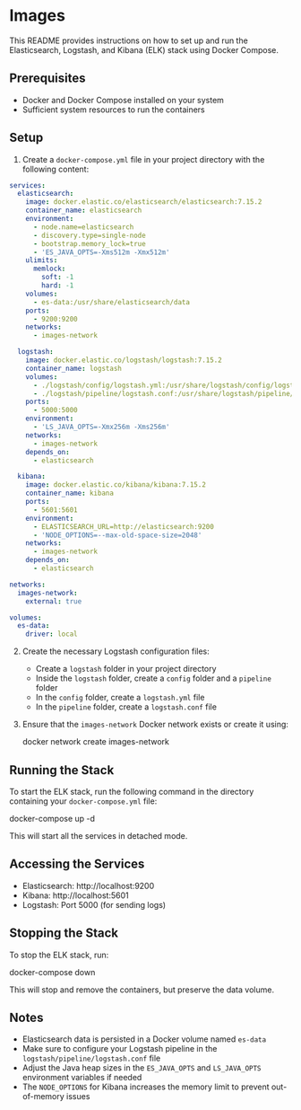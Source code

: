 # Images

This README provides instructions on how to set up and run the Elasticsearch, Logstash, and Kibana (ELK) stack using Docker Compose.

## Prerequisites

- Docker and Docker Compose installed on your system
- Sufficient system resources to run the containers

## Setup

1. Create a `docker-compose.yml` file in your project directory with the following content:

```yaml
services:
  elasticsearch:
    image: docker.elastic.co/elasticsearch/elasticsearch:7.15.2
    container_name: elasticsearch
    environment:
      - node.name=elasticsearch
      - discovery.type=single-node
      - bootstrap.memory_lock=true
      - 'ES_JAVA_OPTS=-Xms512m -Xmx512m'
    ulimits:
      memlock:
        soft: -1
        hard: -1
    volumes:
      - es-data:/usr/share/elasticsearch/data
    ports:
      - 9200:9200
    networks:
      - images-network

  logstash:
    image: docker.elastic.co/logstash/logstash:7.15.2
    container_name: logstash
    volumes:
      - ./logstash/config/logstash.yml:/usr/share/logstash/config/logstash.yml
      - ./logstash/pipeline/logstash.conf:/usr/share/logstash/pipeline/logstash.conf
    ports:
      - 5000:5000
    environment:
      - 'LS_JAVA_OPTS=-Xmx256m -Xms256m'
    networks:
      - images-network
    depends_on:
      - elasticsearch

  kibana:
    image: docker.elastic.co/kibana/kibana:7.15.2
    container_name: kibana
    ports:
      - 5601:5601
    environment:
      - ELASTICSEARCH_URL=http://elasticsearch:9200
      - 'NODE_OPTIONS=--max-old-space-size=2048'
    networks:
      - images-network
    depends_on:
      - elasticsearch

networks:
  images-network:
    external: true

volumes:
  es-data:
    driver: local
```

2. Create the necessary Logstash configuration files:
   - Create a `logstash` folder in your project directory
   - Inside the `logstash` folder, create a `config` folder and a `pipeline` folder
   - In the `config` folder, create a `logstash.yml` file
   - In the `pipeline` folder, create a `logstash.conf` file

3. Ensure that the `images-network` Docker network exists or create it using:
   
   docker network create images-network
   

## Running the Stack

To start the ELK stack, run the following command in the directory containing your `docker-compose.yml` file:


docker-compose up -d


This will start all the services in detached mode.

## Accessing the Services

- Elasticsearch: http://localhost:9200
- Kibana: http://localhost:5601
- Logstash: Port 5000 (for sending logs)

## Stopping the Stack

To stop the ELK stack, run:


docker-compose down


This will stop and remove the containers, but preserve the data volume.

## Notes

- Elasticsearch data is persisted in a Docker volume named `es-data`
- Make sure to configure your Logstash pipeline in the `logstash/pipeline/logstash.conf` file
- Adjust the Java heap sizes in the `ES_JAVA_OPTS` and `LS_JAVA_OPTS` environment variables if needed
- The `NODE_OPTIONS` for Kibana increases the memory limit to prevent out-of-memory issues
